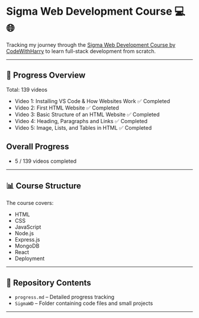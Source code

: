 # Sigma Web Development Course 💻🌐

Tracking my journey through the [Sigma Web Development Course by CodeWithHarry](https://www.youtube.com/watch?v=tVzUXW6siu0&list=PLu0W_9lII9agq5TrH9XLIKQvv0iaF2X3w) to learn full-stack development from scratch.

---

## 📅 Progress Overview
Total: 139 videos

- Video 1: Installing VS Code & How Websites Work ✅ Completed
- Video 2: First HTML Website ✅ Completed
- Video 3: Basic Structure of an HTML Website ✅ Completed
- Video 4: Heading, Paragraphs and Links ✅ Completed
- Video 5: Image, Lists, and Tables in HTML ✅ Completed

## Overall Progress
- 5 / 139 videos completed
---

## 📊 Course Structure
The course covers:
- HTML
- CSS
- JavaScript
- Node.js
- Express.js
- MongoDB
- React
- Deployment

---

## 📁 Repository Contents
- `progress.md` – Detailed progress tracking
- `SigmaWD` – Folder containing code files and small projects

---
